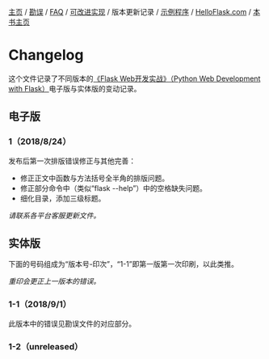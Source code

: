 [主页](https://github.com/greyli/helloflask)
/ [勘误](https://github.com/greyli/helloflask/blob/master/errata/errata.md)
/ [FAQ](https://github.com/greyli/helloflask/blob/master/faq/faq.md)
/ [可改进实现](https://github.com/greyli/helloflask/blob/master/improvement/improvement.md)
/ 版本更新记录
/ [示例程序](https://github.com/greyli/helloflask/blob/master/demos/)
/ [HelloFlask.com](http://helloflask.com)
/ [本书主页](http://helloflask.com/book)

# Changelog

这个文件记录了不同版本的[《Flask Web开发实战》（Python Web Development with Flask）](http://helloflask.com/book)电子版与实体版的变动记录。

## 电子版

### 1（2018/8/24）

发布后第一次排版错误修正与其他完善：

* 修正正文中函数与方法括号全半角的排版问题。
* 修正部分命令中（类似“flask --help”）中的空格缺失问题。
* 细化目录，添加三级标题。

*请联系各平台客服更新文件。*

## 实体版

下面的号码组成为“版本号-印次”，“1-1”即第一版第一次印刷，以此类推。

*重印会更正上一版本的错误。*

### 1-1（2018/9/1）

此版本中的错误见勘误文件的对应部分。

### 1-2（unreleased）
